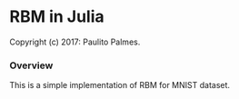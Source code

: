 RBM in Julia 
==================================
Copyright (c) 2017: Paulito Palmes.


### Overview

This is a simple implementation of RBM for MNIST dataset.
